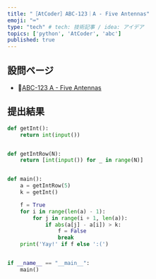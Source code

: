 ```yaml
---
title: "［AtCoder］ABC-123｜A - Five Antennas"
emoji: "⌨️"
type: "tech" # tech: 技術記事 / idea: アイデア
topics: ['python', 'AtCoder', 'abc']
published: true
---
```


## 設問ページ

- 🔗[ABC-123 A - Five Antennas](https://atcoder.jp/contests/abc123/tasks/abc123_a)

## 提出結果

```python
def getInt():
    return int(input())


def getIntRow(N):
    return [int(input()) for _ in range(N)]


def main():
    a = getIntRow(5)
    k = getInt()

    f = True
    for i in range(len(a) - 1):
        for j in range(i + 1, len(a)):
            if abs(a[j] - a[i]) > k:
                f = False
                break
    print('Yay!' if f else ':(')


if __name__ == "__main__":
    main()
```
